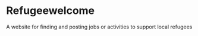 Refugeewelcome
================
A website for finding and posting jobs or activities to support local refugees
